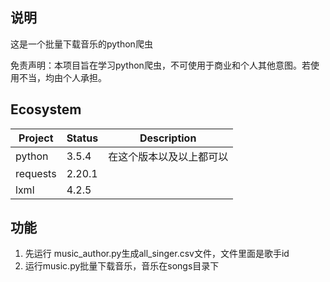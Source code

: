 ## 说明
这是一个批量下载音乐的python爬虫


免责声明：本项目旨在学习python爬虫，不可使用于商业和个人其他意图。若使用不当，均由个人承担。

## Ecosystem

| Project | Status | Description |
|---------|--------|-------------|
| python          | 3.5.4 | 在这个版本以及以上都可以 |
| requests    | 2.20.1 |   |
| lxml    | 4.2.5 |   |

## 功能

1. 先运行 music_author.py生成all_singer.csv文件，文件里面是歌手id
2. 运行music.py批量下载音乐，音乐在songs目录下